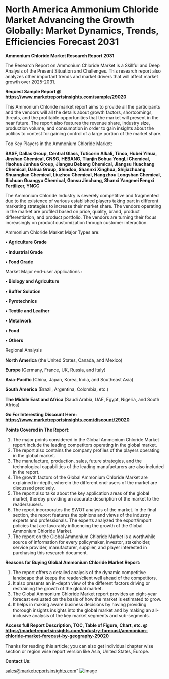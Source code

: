 # North America Ammonium Chloride Market Advancing the Growth Globally: Market Dynamics, Trends, Efficiencies Forecast 2031

<strong>Ammonium Chloride Market Research Report 2031</strong>

The Research Report on Ammonium Chloride Market is a Skillful and Deep Analysis of the Present Situation and Challenges. This research report also analyzes other important trends and market drivers that will affect market growth over 2025-2031.

<strong>Request Sample Report @ <a href=https://www.marketreportsinsights.com/sample/29020>https://www.marketreportsinsights.com/sample/29020</a></strong>

This Ammonium Chloride market report aims to provide all the participants and the vendors will all the details about growth factors, shortcomings, threats, and the profitable opportunities that the market will present in the near future. The report also features the revenue share, industry size, production volume, and consumption in order to gain insights about the politics to contest for gaining control of a large portion of the market share.

Top Key Players in the Ammonium Chloride Market:

<strong>BASF, Dallas Group, Central Glass, Tuticorin Alkali, Tinco, Hubei Yihua, Jinshan Chemical, CNSG, HEBANG, Tianjin Bohua YongLi Chemical, Haohua Junhua Group, Jiangsu Debang Chemical, Jiangsu Huachang Chemical, Dahua Group, Shindoo, Shannxi Xinghua, Shijiazhuang Shuanglian Chemical, Liuzhou Chemical, Hangzhou Longshan Chemical, Sichuan Guangyu Chemical, Gansu Jinchang, Shanxi Yangmei Fengxi Fertilizer, YNCC</strong>

The Ammonium Chloride Industry is severely competitive and fragmented due to the existence of various established players taking part in different marketing strategies to increase their market share. The vendors operating in the market are profiled based on price, quality, brand, product differentiation, and product portfolio. The vendors are turning their focus increasingly on product customization through customer interaction.

Ammonium Chloride Market Major Types are:

<strong>• Agriculture Grade

• Industrial Grade

• Food Grade</strong>

Market Major end-user applications :

<strong>• Biology and Agriculture

• Buffer Solution

• Pyrotechnics

• Textile and Leather

• Metalwork

• Food

• Others</strong>

Regional Analysis

</u><strong><b>North America</b></strong> (the United States, Canada, and Mexico)

<strong><b>Europe </b></strong>(Germany, France, UK, Russia, and Italy)

<strong><b>Asia-Pacific</b></strong> (China, Japan, Korea, India, and Southeast Asia)

<strong><b>South America</b></strong> (Brazil, Argentina, Colombia, etc.)

<strong><b>The Middle East and Africa</b></strong> (Saudi Arabia, UAE, Egypt, Nigeria, and South Africa)

<strong>Go For Interesting Discount Here: <a href=https://www.marketreportsinsights.com/discount/29020>https://www.marketreportsinsights.com/discount/29020</a></strong>

<strong>Points Covered in The Report:</strong>
<ol>
  <li>The major points considered in the Global Ammonium Chloride Market report include the leading competitors operating in the global market.</li>
  <li>The report also contains the company profiles of the players operating in the global market.</li>
  <li>The manufacture, production, sales, future strategies, and the technological capabilities of the leading manufacturers are also included in the report.</li>
  <li>The growth factors of the Global Ammonium Chloride Market are explained in-depth, wherein the different end-users of the market are discussed precisely.</li>
  <li>The report also talks about the key application areas of the global market, thereby providing an accurate description of the market to the readers/users.</li>
  <li>The report incorporates the SWOT analysis of the market. In the final section, the report features the opinions and views of the industry experts and professionals. The experts analyzed the export/import policies that are favorably influencing the growth of the Global Ammonium Chloride Market.</li>
  <li>The report on the Global Ammonium Chloride Market is a worthwhile source of information for every policymaker, investor, stakeholder, service provider, manufacturer, supplier, and player interested in purchasing this research document.</li>
</ol>
<strong>Reasons for Buying Global Ammonium Chloride Market Report:</strong>

<ol>
  <li>The report offers a detailed analysis of the dynamic competitive landscape that keeps the reader/client well ahead of the competitors.</li>
  <li>It also presents an in-depth view of the different factors driving or restraining the growth of the global market.</li>
  <li>The Global Ammonium Chloride Market report provides an eight-year forecast evaluated on the basis of how the market is estimated to grow.</li>
  <li>It helps in making aware business decisions by having providing thorough insights insights into the global market and by making an all-inclusive analysis of the key market segments and sub-segments.</li>
</ol>
<strong>Access full Report Description, TOC, Table of Figure, Chart, etc. @ <a href=https://marketreportsinsights.com/industry-forecast/ammonium-chloride-market-forecast-by-geography-29020>https://marketreportsinsights.com/industry-forecast/ammonium-chloride-market-forecast-by-geography-29020</a></strong>


Thanks for reading this article; you can also get individual chapter wise section or region wise report version like Asia, United States, Europe.

<strong>Contact Us:</strong>

sales@marketreportsinsights.com"
![image](https://github.com/user-attachments/assets/94164384-3871-40c2-8358-e43cc5e9f5e3)
